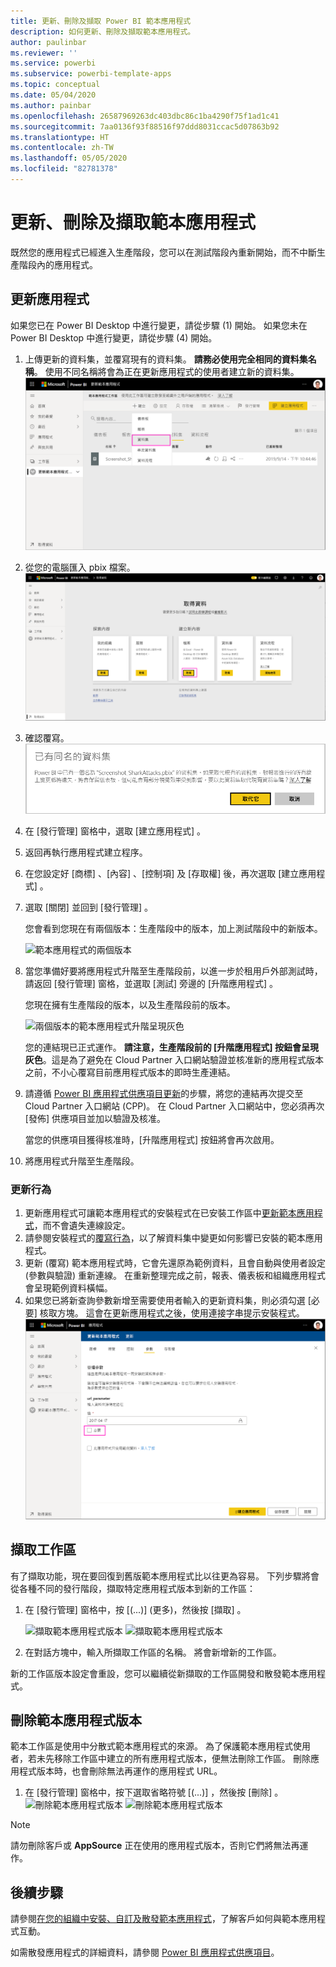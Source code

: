 ```yaml
---
title: 更新、刪除及擷取 Power BI 範本應用程式
description: 如何更新、刪除及擷取範本應用程式。
author: paulinbar
ms.reviewer: ''
ms.service: powerbi
ms.subservice: powerbi-template-apps
ms.topic: conceptual
ms.date: 05/04/2020
ms.author: painbar
ms.openlocfilehash: 26587969263dc403dbc86c1ba4290f75f1ad1c41
ms.sourcegitcommit: 7aa0136f93f88516f97ddd8031ccac5d07863b92
ms.translationtype: HT
ms.contentlocale: zh-TW
ms.lasthandoff: 05/05/2020
ms.locfileid: "82781378"
---
```

# <a name="update-delete-and-extract-template-app"></a>更新、刪除及擷取範本應用程式

既然您的應用程式已經進入生產階段，您可以在測試階段內重新開始，而不中斷生產階段內的應用程式。
## <a name="update-your-app"></a>更新應用程式

如果您已在 Power BI Desktop 中進行變更，請從步驟 (1) 開始。 如果您未在 Power BI Desktop 中進行變更，請從步驟 (4) 開始。

1. 上傳更新的資料集，並覆寫現有的資料集。 **請務必使用完全相同的資料集名稱**。 使用不同名稱將會為正在更新應用程式的使用者建立新的資料集。
![覆寫資料集](media/service-template-apps-update-extract-delete/power-bi-template-app-upload-dataset.png)
1. 從您的電腦匯入 pbix 檔案。
![覆寫資料集](media/service-template-apps-update-extract-delete/power-bi-template-app-upload-dataset2.png)
1. 確認覆寫。
![覆寫資料集](media/service-template-apps-update-extract-delete/power-bi-template-app-upload-dataset3.png)

1. 在 [發行管理]  窗格中，選取 [建立應用程式]  。
1. 返回再執行應用程式建立程序。
1. 在您設定好 [商標]  、[內容]  、[控制項]  及 [存取權]  後，再次選取 [建立應用程式]  。
1. 選取 [關閉]  並回到 [發行管理]  。

   您會看到您現在有兩個版本：生產階段中的版本，加上測試階段中的新版本。

    ![範本應用程式的兩個版本](media/service-template-apps-update-extract-delete/power-bi-template-app-update1.png)

1. 當您準備好要將應用程式升階至生產階段前，以進一步於租用戶外部測試時，請返回 [發行管理] 窗格，並選取 [測試]  旁邊的 [升階應用程式]  。

   您現在擁有生產階段的版本，以及生產階段前的版本。

   ![兩個版本的範本應用程式升階呈現灰色](media/service-template-apps-update-extract-delete/power-bi-template-app-update2.png)

   您的連結現已正式運作。 **請注意，生產階段前的 [升階應用程式] 按鈕會呈現灰色**。這是為了避免在 Cloud Partner 入口網站驗證並核准新的應用程式版本之前，不小心覆寫目前應用程式版本的即時生產連結。

1. 請遵循 [Power BI 應用程式供應項目更新](https://docs.microsoft.com/azure/marketplace/cloud-partner-portal/power-bi/cpp-update-existing-offer)的步驟，將您的連結再次提交至 Cloud Partner 入口網站 (CPP)。 在 Cloud Partner 入口網站中，您必須再次 [發佈]  供應項目並加以驗證及核准。

   當您的供應項目獲得核准時，[升階應用程式] 按鈕將會再次啟用。 
1. 將應用程式升階至生產階段。
   
### <a name="update-behavior"></a>更新行為

1. 更新應用程式可讓範本應用程式的安裝程式在已安裝工作區中[更新範本應用程式](service-template-apps-install-distribute.md#update-a-template-app)，而不會遺失連線設定。
1. 請參閱安裝程式的[覆寫行為](service-template-apps-install-distribute.md#overwrite-behavior)，以了解資料集中變更如何影響已安裝的範本應用程式。
1. 更新 (覆寫) 範本應用程式時，它會先還原為範例資料，且會自動與使用者設定 (參數與驗證) 重新連線。 在重新整理完成之前，報表、儀表板和組織應用程式會呈現範例資料橫幅。
1. 如果您已將新查詢參數新增至需要使用者輸入的更新資料集，則必須勾選 [必要]  核取方塊。 這會在更新應用程式之後，使用連接字串提示安裝程式。
 ![](media/service-template-apps-update-extract-delete/power-bi-template-app-upload-dataset4.png)

## <a name="extract-workspace"></a>擷取工作區
有了擷取功能，現在要回復到舊版範本應用程式比以往更為容易。 下列步驟將會從各種不同的發行階段，擷取特定應用程式版本到新的工作區：

1. 在 [發行管理] 窗格中，按 [(...)]  (更多)，然後按 [擷取]  。

    ![擷取範本應用程式版本](media/service-template-apps-update-extract-delete/power-bi-template-app-extract.png) ![擷取範本應用程式版本](media/service-template-apps-update-extract-delete/power-bi-template-app-extract-dialog.png)
2. 在對話方塊中，輸入所擷取工作區的名稱。 將會新增新的工作區。

新的工作區版本設定會重設，您可以繼續從新擷取的工作區開發和散發範本應用程式。

## <a name="delete-template-app-version"></a>刪除範本應用程式版本
範本工作區是使用中分散式範本應用程式的來源。 為了保護範本應用程式使用者，若未先移除工作區中建立的所有應用程式版本，便無法刪除工作區。
刪除應用程式版本時，也會刪除無法再運作的應用程式 URL。

1. 在 [發行管理] 窗格中，按下選取省略符號 [(...)]  ，然後按 [刪除]  。
 ![刪除範本應用程式版本](media/service-template-apps-update-extract-delete/power-bi-template-app-delete.png)
 ![刪除範本應用程式版本](media/service-template-apps-update-extract-delete/power-bi-template-app-delete-dialog.png)

>[!NOTE]
>請勿刪除客戶或 **AppSource** 正在使用的應用程式版本，否則它們將無法再運作。

## <a name="next-steps"></a>後續步驟

請參閱[在您的組織中安裝、自訂及散發範本應用程式](service-template-apps-install-distribute.md)，了解客戶如何與範本應用程式互動。

如需散發應用程式的詳細資料，請參閱 [Power BI 應用程式供應項目](https://docs.microsoft.com/azure/marketplace/cloud-partner-portal/power-bi/cpp-power-bi-offer)。
